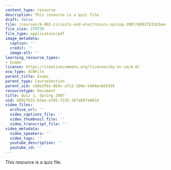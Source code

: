 ```yaml
---
content_type: resource
description: This resource is a quiz file.
draft: false
file: /courses/6-002-circuits-and-electronics-spring-2007/88927b3163eee7d5f232367a897a081d_quiz1_s07.pdf
file_size: 279739
file_type: application/pdf
image_metadata:
  caption: ''
  credit: ''
  image-alt: ''
learning_resource_types:
- Exams
license: https://creativecommons.org/licenses/by-nc-sa/4.0/
ocw_type: OCWFile
parent_title: Exams
parent_type: CourseSection
parent_uid: cb0e3f61-8b9c-a7c2-109e-5404ec6d2435
resourcetype: Document
title: Quiz 1, Spring 2007
uid: 88927b31-63ee-e7d5-f232-367a897a081d
video_files:
  archive_url: ''
  video_captions_file: ''
  video_thumbnail_file: ''
  video_transcript_file: ''
video_metadata:
  video_speakers: ''
  video_tags: ''
  youtube_description: ''
  youtube_id: ''
---
```

This resource is a quiz file.